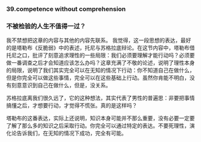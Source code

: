 ### 39.competence without comprehension 

### 不被检验的人生不值得一过？
我不禁想把这章的内容与其他的内容先联系。
我觉得，这一段思想的表达，最好的是塔勒布《反脆弱》中的表述，托尼与苏格拉底辩论。在这节内容中，塔勒布借托尼之口，批评了刻意追求理性的一些局限：我们必须要理解才能行动吗？必须要做一番调查之后才会知道应该怎么办吗？这章充满了不敬的论述，说明了理性本身的局限，说明了我们其实完全可以在无知的情况下行动：你不知道自己在做什么，但是你完全可以做这些事情，完全可以在这些基础上行动。虽然你肯能不明白，没有刻意意识到自己在做什么，但是，没关系。

苏格拉底离我们很久远了，它的这种想法，其实代表了男性的普遍思：非要把事情搞懂之后，才想要行动，才觉得不慌张。真的是这样吗？

塔勒布的这番表达，实际上还说明，知识本身可能并不那么重要，没有必要一定要了解了那么多的知识之后采取行动。你完全可以通过特定的表达。不要死理性，演化论告诉我们，在无知的情况下成功，完全有可能。


